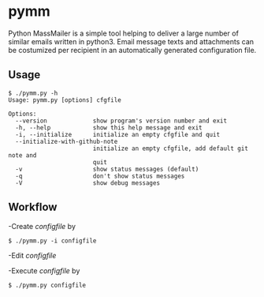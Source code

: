 pymm
====

Python MassMailer is a simple tool helping to deliver a large number of
similar emails written in python3. Email message texts and attachments
can be costumized per recipient in an automatically generated
configuration file.

Usage
-----
    $ ./pymm.py -h
    Usage: pymm.py [options] cfgfile
    
    Options:
      --version             show program's version number and exit
      -h, --help            show this help message and exit
      -i, --initialize      initialize an empty cfgfile and quit
      --initialize-with-github-note
                            initialize an empty cfgfile, add default git note and
                            quit
      -v                    show status messages (default)
      -q                    don't show status messages
      -V                    show debug messages
      
Workflow
--------
-Create *configfile* by

    $ ./pymm.py -i configfile
-Edit *configfile*

-Execute *configfile* by

    $ ./pymm.py configfile
